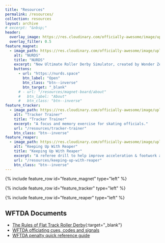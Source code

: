 ```yaml
---
title: "Resources"
permalink: /resources/
collection: resources
layout: archive
# excerpt: "&nbsp;"
header:
  overlay_image: https://res.cloudinary.com/officially-awesome/image/upload/f_auto,q_auto,c_scale,w_1280/officially-awesome/photos/P4150128_oxeaat.jpg
  overlay_filter: 0.5
feature_magnet:
  - image_path: https://res.cloudinary.com/officially-awesome/image/upload/c_scale,w_1200/f_auto,q_auto,c_crop,g_auto,r_5,w_800,h_450/officially-awesome/screenshots/magnet-board_wtfcoo.png
    alt: "NURDS"
    title: "NURDS"
    excerpt: "New Ultimate Roller Derby Simulator, created by Wonder Zebra of Vienna Roller Derby."
    buttons:
      - url: "https://nurds.space"
        btn_label: "Open"
        btn_class: "btn--inverse"
        btn_target: "_blank"
      # - url: "/resources/magnet-board/about"
      #   btn_label: "About"
      #   btn_class: "btn--inverse"
feature_tracker:
  - image_path: https://res.cloudinary.com/officially-awesome/image/upload/c_scale,w_1200/f_auto,q_auto,c_crop,g_auto,r_5,w_800,h_450/officially-awesome/screenshots/tracker-trainer-2_whbfzq.png
    alt: "Tracker Trainer"
    title: "Tracker Trainer"
    excerpt: "A focus and memory exercise for skating officials."
    url: "/resources/tracker-trainer"
    btn_class: "btn--inverse"
feature_reaper:
  - image_path: https://res.cloudinary.com/officially-awesome/image/upload/c_scale,w_800/f_auto,q_auto,c_crop,g_auto,r_5,w_800,h_450/officially-awesome/screenshots/keeping-up-with-reaper-1_w6buf8.png
    alt: "Keeping Up With Reaper"
    title: "Keeping Up With Reaper"
    excerpt: "A referee drill to help improve acceleration & footwork and challenge concentration."
    url: "/resources/keeping-up-with-reaper"
    btn_class: "btn--inverse"
---
```


{% include feature_row id="feature_magnet" type="left" %}

{% include feature_row id="feature_tracker" type="left" %}

{% include feature_row id="feature_reaper" type="left" %}

## WFTDA Documents
- [The Rules of Flat Track Roller Derby][]{:target="_blank"}
- [WFTDA officiating cues, codes and signals][]
- [WFTDA penalty quick reference guide][]

[The Rules of Flat Track Roller Derby]: <https://rules.wftda.com> "The Rules of Flat Track Roller Derby"
[WFTDA officiating cues, codes and signals]: <https://static.wftda.com/officiating/wftda-officiating-cues-codes-and-signals.pdf>
[WFTDA penalty quick reference guide]: <https://static.wftda.com/officiating/wftda-penalty-quick-reference-guide.pdf>
